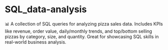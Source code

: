 # SQL_data-analysis
📊 A collection of SQL queries for analyzing pizza sales data. Includes KPIs like revenue, order value, daily/monthly trends, and top/bottom selling pizzas by category, size, and quantity. Great for showcasing SQL skills in real-world business analysis.
